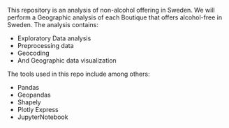 This repository is an analysis of non-alcohol offering in Sweden. We will perform a Geographic analysis of each Boutique that offers alcohol-free in Sweden. The analysis contains:
* Exploratory Data analysis
* Preprocessing data
* Geocoding
* And Geographic data visualization


The tools used in this repo include among others:
* Pandas
* Geopandas
* Shapely
* Plotly Express
* JupyterNotebook
